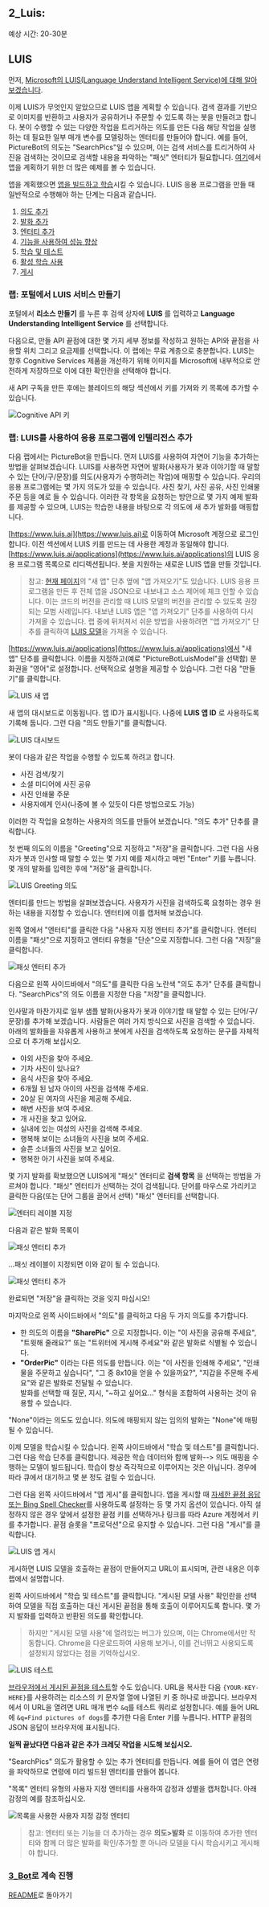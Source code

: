 ﻿## 2_Luis:
예상 시간: 20-30분

## LUIS

먼저, [Microsoft의 LUIS(Language Understand Intelligent Service)에 대해 알아보겠습니다](https://docs.microsoft.com/ko-kr/azure/cognitive-services/LUIS/Home).

이제 LUIS가 무엇인지 알았으므로 LUIS 앱을 계획할 수 있습니다. 검색 결과를 기반으로 이미지를 반환하고 사용자가 공유하거나 주문할 수 있도록 하는 봇을 만들려고 합니다. 봇이 수행할 수 있는 다양한 작업을 트리거하는 의도를 만든 다음 해당 작업을 실행하는 데 필요한 일부 매개 변수를 모델링하는 엔터티를 만들어야 합니다. 예를 들어, PictureBot의 의도는 "SearchPics"일 수 있으며, 이는 검색 서비스를 트리거하여 사진을 검색하는 것이므로 검색할 내용을 파악하는 "패싯" 엔터티가 필요합니다. [여기](https://docs.microsoft.com/ko-kr/azure/cognitive-services/LUIS/plan-your-app)에서 앱을 계획하기 위한 더 많은 예제를 볼 수 있습니다.

앱을 계획했으면 [앱을 빌드하고 학습](https://docs.microsoft.com/ko-kr/azure/cognitive-services/LUIS/luis-get-started-create-app)시킬 수 있습니다. LUIS 응용 프로그램을 만들 때 일반적으로 수행해야 하는 단계는 다음과 같습니다.
  1. [의도 추가](https://docs.microsoft.com/ko-kr/azure/cognitive-services/LUIS/add-intents) 
  2. [발화 추가](https://docs.microsoft.com/ko-kr/azure/cognitive-services/LUIS/add-example-utterances)
  3. [엔터티 추가](https://docs.microsoft.com/ko-kr/azure/cognitive-services/LUIS/add-entities)
  4. [기능을 사용하여 성능 향상](https://docs.microsoft.com/ko-kr/azure/cognitive-services/LUIS/add-features)
  5. [학습 및 테스트](https://docs.microsoft.com/ko-kr/azure/cognitive-services/LUIS/train-test)
  6. [활성 학습 사용](https://docs.microsoft.com/ko-kr/azure/cognitive-services/LUIS/label-suggested-utterances)
  7. [게시](https://docs.microsoft.com/ko-kr/azure/cognitive-services/LUIS/publishapp)


### 랩: 포털에서 LUIS 서비스 만들기

포털에서 **리소스 만들기** 를 누른 후 검색 상자에 **LUIS** 를 입력하고 **Language Understanding Intelligent Service** 를 선택합니다.

다음으로, 만들 API 끝점에 대한 몇 가지 세부 정보를 작성하고 원하는 API와 끝점을 사용할 위치 그리고 요금제를 선택합니다. 이 랩에는 무료 계층으로 충분합니다. LUIS는 향후 Cognitive Services 제품을 개선하기 위해 이미지를 Microsoft에 내부적으로 안전하게 저장하므로 이에 대한 확인란을 선택해야 합니다.

새 API 구독을 만든 후에는 블레이드의 해당 섹션에서 키를 가져와 키 목록에 추가할 수 있습니다.

![Cognitive API 키](./resources/assets/cognitive-keys.PNG)

### 랩: LUIS를 사용하여 응용 프로그램에 인텔리전스 추가

다음 랩에서는 PictureBot을 만듭니다. 먼저 LUIS를 사용하여 자연어 기능을 추가하는 방법을 살펴보겠습니다. LUIS를 사용하면 자연어 발화(사용자가 봇과 이야기할 때 말할 수 있는 단어/구/문장)를 의도(사용자가 수행하려는 작업)에 매핑할 수 있습니다.  우리의 응용 프로그램에는 몇 가지 의도가 있을 수 있습니다. 사진 찾기, 사진 공유, 사진 인쇄물 주문 등을 예로 들 수 있습니다.  이러한 각 항목을 요청하는 방안으로 몇 가지 예제 발화를 제공할 수 있으며, LUIS는 학습한 내용을 바탕으로 각 의도에 새 추가 발화를 매핑합니다.  

[https://www.luis.ai](https://www.luis.ai)로 이동하여 Microsoft 계정으로 로그인합니다.  이전 섹션에서 LUIS 키를 만드는 데 사용한 계정과 동일해야 합니다.  [https://www.luis.ai/applications](https://www.luis.ai/applications)의 LUIS 응용 프로그램 목록으로 리디렉션됩니다.  봇을 지원하는 새로운 LUIS 앱을 만들 것입니다.  

> 참고: [현재 페이지](https://www.luis.ai/applications)의 "새 앱" 단추 옆에 "앱 가져오기"도 있습니다.  LUIS 응용 프로그램을 만든 후 전체 앱을 JSON으로 내보내고 소스 제어에 체크 인할 수 있습니다.  이는 코드의 버전을 관리할 때 LUIS 모델의 버전을 관리할 수 있도록 권장되는 모범 사례입니다.  내보낸 LUIS 앱은 "앱 가져오기" 단추를 사용하여 다시 가져올 수 있습니다.  랩 중에 뒤처져서 쉬운 방법을 사용하려면 "앱 가져오기" 단추를 클릭하여 [LUIS 모델](./resources/code/LUIS/PictureBotLuisModel.json)을 가져올 수 있습니다.  

[https://www.luis.ai/applications](https://www.luis.ai/applications)에서 "새 앱" 단추를 클릭합니다.  이름을 지정하고(예로 "PictureBotLuisModel"을 선택함) 문화권을 "영어"로 설정합니다.  선택적으로 설명을 제공할 수 있습니다. 그런 다음 "만들기"를 클릭합니다.  

![LUIS 새 앱](./resources/assets/LuisNewApp.png) 

새 앱의 대시보드로 이동됩니다.  앱 ID가 표시됩니다. 나중에 **LUIS 앱 ID** 로 사용하도록 기록해 둡니다.  그런 다음 "의도 만들기"를 클릭합니다.  

![LUIS 대시보드](./resources/assets/LuisDashboard.jpg) 

봇이 다음과 같은 작업을 수행할 수 있도록 하려고 합니다.
+ 사진 검색/찾기
+ 소셜 미디어에 사진 공유
+ 사진 인쇄물 주문
+ 사용자에게 인사(나중에 볼 수 있듯이 다른 방법으로도 가능)

이러한 각 작업을 요청하는 사용자의 의도를 만들어 보겠습니다.  "의도 추가" 단추를 클릭합니다.  

첫 번째 의도의 이름을 "Greeting"으로 지정하고 "저장"을 클릭합니다.  그런 다음 사용자가 봇과 인사할 때 말할 수 있는 몇 가지 예를 제시하고 매번 "Enter" 키를 누릅니다.  몇 개의 발화를 입력한 후에 "저장"을 클릭합니다.  

![LUIS Greeting 의도](./resources/assets/LuisGreetingIntent.jpg) 

엔터티를 만드는 방법을 살펴보겠습니다.  사용자가 사진을 검색하도록 요청하는 경우 원하는 내용을 지정할 수 있습니다.  엔터티에 이를 캡처해 보겠습니다.  

왼쪽 열에서 "엔터티"를 클릭한 다음 "사용자 지정 엔터티 추가"를 클릭합니다.  엔터티 이름을 "패싯"으로 지정하고 엔터티 유형을 "단순"으로 지정합니다.  그런 다음 "저장"을 클릭합니다.  

![패싯 엔터티 추가](./resources/assets/AddFacetEntity.jpg) 

다음으로 왼쪽 사이드바에서 "의도"를 클릭한 다음 노란색 "의도 추가" 단추를 클릭합니다.  "SearchPics"의 의도 이름을 지정한 다음 "저장"을 클릭합니다.  

인사말과 마찬가지로 일부 샘플 발화(사용자가 봇과 이야기할 때 말할 수 있는 단어/구/문장)를 추가해 보겠습니다.  사람들은 여러 가지 방식으로 사진을 검색할 수 있습니다.  아래의 발화들을 자유롭게 사용하고 봇에게 사진을 검색하도록 요청하는 문구를 자체적으로 더 추가해 보십시오. 

+ 야외 사진을 찾아 주세요.
+ 기차 사진이 있나요?
+ 음식 사진을 찾아 주세요.
+ 6개월 된 남자 아이의 사진을 검색해 주세요.
+ 20살 된 여자의 사진을 제공해 주세요.
+ 해변 사진을 보여 주세요.
+ 개 사진을 찾고 있어요.
+ 실내에 있는 여성의 사진을 검색해 주세요.
+ 행복해 보이는 소녀들의 사진을 보여 주세요.
+ 슬픈 소녀들의 사진을 보고 싶어요.
+ 행복한 아기 사진을 보여 주세요.

몇 가지 발화를 확보했으면 LUIS에게 "패싯" 엔터티로 **검색 항목** 을 선택하는 방법을 가르쳐야 합니다. "패싯" 엔터티가 선택하는 것이 검색됩니다. 단어를 마우스로 가리키고 클릭한 다음(또는 단어 그룹을 끌어서 선택) "패싯" 엔터티를 선택합니다. 

![엔터티 레이블 지정](./resources/assets/LabellingEntity.jpg) 

다음과 같은 발화 목록이

![패싯 엔터티 추가](./resources/assets/SearchPicsIntentBefore.jpg) 

...패싯 레이블이 지정되면 이와 같이 될 수 있습니다.  

![패싯 엔터티 추가](./resources/assets/SearchPicsIntentAfter.jpg) 

완료되면 "저장"을 클릭하는 것을 잊지 마십시오!  

마지막으로 왼쪽 사이드바에서 "의도"를 클릭하고 다음 두 가지 의도를 추가합니다.
+ 한 의도의 이름을 **"SharePic"** 으로 지정합니다.  이는 "이 사진을 공유해 주세요", "트윗해 줄래요?" 또는 "트위터에 게시해 주세요"와 같은 발화로 식별될 수 있습니다.  
+ **"OrderPic"** 이라는 다른 의도를 만듭니다.  이는 "이 사진을 인쇄해 주세요", "인쇄물을 주문하고 싶습니다", "그 중 8x10을 얻을 수 있을까요?", "지갑을 주문해 주세요"와 같은 발화로 전달될 수 있습니다.  
발화를 선택할 때 질문, 지시, "~하고 싶어요..." 형식을 조합하여 사용하는 것이 유용할 수 있습니다.  

"None"이라는 의도도 있습니다.  의도에 매핑되지 않는 임의의 발화는 "None"에 매핑될 수 있습니다.  

이제 모델을 학습시킬 수 있습니다.  왼쪽 사이드바에서 "학습 및 테스트"를 클릭합니다.  그런 다음 학습 단추를 클릭합니다.  제공한 학습 데이터와 함께 발화--> 의도 매핑을 수행하는 모델이 빌드됩니다. 학습이 항상 즉각적으로 이루어지는 것은 아닙니다. 경우에 따라 큐에서 대기하고 몇 분 정도 걸릴 수 있습니다.

그런 다음 왼쪽 사이드바에서 "앱 게시"를 클릭합니다.  앱을 게시할 때 [자세한 끝점 응답 또는 Bing Spell Checker](https://docs.microsoft.com/ko-kr/azure/cognitive-services/LUIS/PublishApp)를 사용하도록 설정하는 등 몇 가지 옵션이 있습니다. 아직 설정하지 않은 경우 앞에서 설정한 끝점 키를 선택하거나 링크를 따라 Azure 계정에서 키를 추가합니다.  끝점 슬롯을 "프로덕션"으로 유지할 수 있습니다.  그런 다음 "게시"를 클릭합니다.  



![LUIS 앱 게시](./resources/assets/PublishLuisApp.png) 

게시하면 LUIS 모델을 호출하는 끝점이 만들어지고  URL이 표시되며, 관련 내용은 이후 랩에서 설명합니다.

왼쪽 사이드바에서 "학습 및 테스트"를 클릭합니다.  "게시된 모델 사용" 확인란을 선택하여 모델을 직접 호출하는 대신 게시된 끝점을 통해 호출이 이루어지도록 합니다. 몇 가지 발화를 입력하고 반환된 의도를 확인합니다.  
>하지만 "게시된 모델 사용"에 열려있는 버그가 있으며, 이는 Chrome에서만 작동합니다. Chrome을 다운로드하여 사용해 보거나, 이를 건너뛰고 사용되도록 설정되지 않았다는 점을 기억하십시오.

![LUIS 테스트](./resources/assets/TestLuis.png) 

[브라우저에서 게시된 끝점을 테스트](https://docs.microsoft.com/ko-kr/azure/cognitive-services/LUIS/PublishApp#test-your-published-endpoint-in-a-browser)할 수도 있습니다. URL을 복사한 다음 `{YOUR-KEY-HERE}`를 사용하려는 리소스의 키 문자열 열에 나열된 키 중 하나로 바꿉니다. 브라우저에서 이 URL을 열려면 URL 매개 변수 `&q`를 테스트 쿼리로 설정합니다. 예를 들어 URL에 `&q=Find pictures of dogs`를 추가한 다음 Enter 키를 누릅니다. HTTP 끝점의 JSON 응답이 브라우저에 표시됩니다.

**일찍 끝났다면 다음과 같은 추가 크레딧 작업을 시도해 보십시오.**


"SearchPics" 의도가 활용할 수 있는 추가 엔터티를 만듭니다. 예를 들어 이 앱은 연령을 파악하므로 연령에 미리 빌드된 엔터티를 만들어 봅니다. 

"목록" 엔터티 유형의 사용자 지정 엔터티를 사용하여 감정과 성별을 캡처합니다. 아래 감정의 예를 참조하십시오. 

![목록을 사용한 사용자 지정 감정 엔터티](./resources/assets/CustomEmotionEntityWithList.jpg) 

> 참고: 엔터티 또는 기능을 더 추가하는 경우 **의도>발화** 로 이동하여 추가한 엔터티와 함께 더 많은 발화를 확인/추가할 뿐 아니라 모델을 다시 학습시키고 게시해야 합니다.


### [3_Bot](./3_Bot.md)로 계속 진행

[README](./0_README.md)로 돌아가기